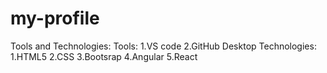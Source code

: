 # my-profile


Tools and Technologies:
Tools:
 1.VS code
 2.GitHub Desktop
 Technologies:
 1.HTML5
 2.CSS
 3.Bootsrap
 4.Angular
 5.React